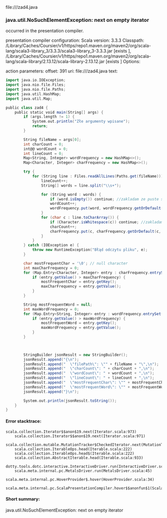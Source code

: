 file://<WORKSPACE>/zad4.java
### java.util.NoSuchElementException: next on empty iterator

occurred in the presentation compiler.

presentation compiler configuration:
Scala version: 3.3.3
Classpath:
<HOME>/Library/Caches/Coursier/v1/https/repo1.maven.org/maven2/org/scala-lang/scala3-library_3/3.3.3/scala3-library_3-3.3.3.jar [exists ], <HOME>/Library/Caches/Coursier/v1/https/repo1.maven.org/maven2/org/scala-lang/scala-library/2.13.12/scala-library-2.13.12.jar [exists ]
Options:



action parameters:
offset: 391
uri: file://<WORKSPACE>/zad4.java
text:
```scala
import java.io.IOException;
import java.nio.file.Files;
import java.nio.file.Paths;
import java.util.HashMap;
import java.util.Map;

public class zad4 {
    public static void main(String[] args) {
        if (args.length != 1) {
            System.out.println("Złe argumenty wpisane");
            return;
        }

        String fileName = args[0];
        int charCount = 0;
        int@@ wordCount = 0;
        int lineCount = 0;
        Map<String, Integer> wordFrequency = new HashMap<>();
        Map<Character, Integer> charFrequency = new HashMap<>();

        try {
            for (String line : Files.readAllLines(Paths.get(fileName))) {
                lineCount++;
                String[] words = line.split("\\s+");

                for (String word : words) {
                    if (word.isEmpty()) continue; //zakladam ze puste slowa nie sa liczone
                    wordCount++;
                    wordFrequency.put(word, wordFrequency.getOrDefault(word, 0) + 1);
                }
                for (char c : line.toCharArray()) {
                    if (Character.isWhitespace(c)) continue; //zakladam ze biale znaki nie sa liczone
                    charCount++;
                    charFrequency.put(c, charFrequency.getOrDefault(c, 0) + 1);
                }
            }
        } catch (IOException e) {
            throw new RuntimeException("Błąd odczytu pliku", e);
        }

        char mostFrequentChar = '\0'; // null character
        int maxCharFrequency = 0;
        for (Map.Entry<Character, Integer> entry : charFrequency.entrySet()) {
            if (entry.getValue() > maxCharFrequency) {
                mostFrequentChar = entry.getKey();
                maxCharFrequency = entry.getValue();
            }
        }

        String mostFrequentWord = null;
        int maxWordFrequency = 0;
        for (Map.Entry<String, Integer> entry : wordFrequency.entrySet()) {
            if (entry.getValue() > maxWordFrequency) {
                mostFrequentWord = entry.getKey();
                maxWordFrequency = entry.getValue();
            }
        }

        

        StringBuilder jsonResult = new StringBuilder();
        jsonResult.append("{\n");
        jsonResult.append("  \"filePath\": \"" + fileName + "\",\n");
        jsonResult.append("  \"charCount\": " + charCount + ",\n");
        jsonResult.append("  \"wordCount\": " + wordCount + ",\n");
        jsonResult.append("  \"lineCount\": " + lineCount + ",\n");
        jsonResult.append("  \"mostFrequentChar\": \"" + mostFrequentChar + "\",\n");
        jsonResult.append("  \"mostFrequentWord\": \"" + mostFrequentWord + "\"\n");
        jsonResult.append("}\n");

        System.out.println(jsonResult.toString());
    }
}

```



#### Error stacktrace:

```
scala.collection.Iterator$$anon$19.next(Iterator.scala:973)
	scala.collection.Iterator$$anon$19.next(Iterator.scala:971)
	scala.collection.mutable.MutationTracker$CheckedIterator.next(MutationTracker.scala:76)
	scala.collection.IterableOps.head(Iterable.scala:222)
	scala.collection.IterableOps.head$(Iterable.scala:222)
	scala.collection.AbstractIterable.head(Iterable.scala:933)
	dotty.tools.dotc.interactive.InteractiveDriver.run(InteractiveDriver.scala:168)
	scala.meta.internal.pc.MetalsDriver.run(MetalsDriver.scala:45)
	scala.meta.internal.pc.HoverProvider$.hover(HoverProvider.scala:34)
	scala.meta.internal.pc.ScalaPresentationCompiler.hover$$anonfun$1(ScalaPresentationCompiler.scala:368)
```
#### Short summary: 

java.util.NoSuchElementException: next on empty iterator